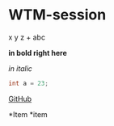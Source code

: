 
# WTM-session

x y z + abc

**in bold right here**

*in italic*

```java
int a = 23;
```
[GitHub](http://github.com)

*Item
  *item
